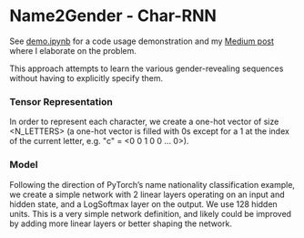 # Name2Gender - Char-RNN
See [demo.ipynb](https://github.com/ellisbrown/name2gender/blob/master/rnn/demo.ipynb) for a code usage demonstration and my [Medium post](https://medium.com/@ellisbrown/name2gender-introduction-626d89378fb0) where I elaborate on the problem.

This approach attempts to learn the various gender-revealing sequences without having to explicitly specify them.

### Tensor Representation
In order to represent each character, we create a one-hot vector of size <N_LETTERS> (a one-hot vector is filled with 0s except for a 1 at the index of the current letter, e.g. "c" = <0 0 1 0 0 ... 0>).

### Model
Following the direction of PyTorch’s name nationality classification example, we create a simple network with 2 linear layers operating on an input and hidden state, and a LogSoftmax layer on the output. We use 128 hidden units.
This is a very simple network definition, and likely could be improved by adding more linear layers or better shaping the network.
